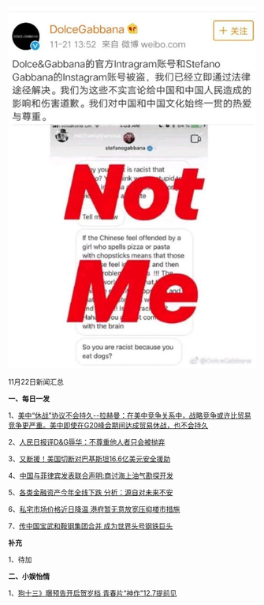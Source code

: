    ![11_01](.\11_22.jpg)

11月22日新闻汇总

**一、每日一发**

1、[美中“休战”协议不会持久--拉赫曼：在美中竞争关系中，战略竞争或许比贸易竞争更严重。美中即使在G20峰会期间达成贸易休战，也不会持久](http://www.ftchinese.com/story/001080318)

2、[人民日报评D&G辱华：不尊重他人者只会被抛弃](https://news.163.com/18/1121/21/E15SUUC60001899N.html)

3、[又断援！美国切断对巴基斯坦16.6亿美元安全援助](https://news.163.com/18/1121/19/E15J97LI0001899N.html)

4、[中国与菲律宾发表联合声明:商讨海上油气勘探开发](https://news.163.com/18/1121/14/E152RDB10001899O.html)

5、[各类金融资产今年全线下跌 分析：源自对未来不安](https://www.zaobao.com/finance/world/story20181122-909722)

6、[私宅市场价格近日降温 港府暂无意放宽压抑楼市措施](https://www.zaobao.com/finance/china/story20181122-909715)

7、[传中国宝武和鞍钢集团合并 成为世界头号钢铁巨头](https://www.zaobao.com/finance/china/story20181122-909717)



**补充**

1、待加



**二、小娱怡情**

1、[狗十三》曝预告开启贺岁档 青春片“神作”12.7提前见](http://movie.67.com/dyjz/2018/11/21/933534.html)